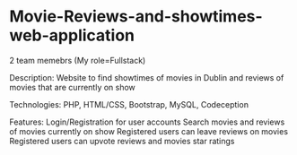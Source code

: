 # Movie-Reviews-and-showtimes-web-application
2 team memebrs (My role=Fullstack)

Description: Website to find showtimes of movies in Dublin and reviews of movies that are currently on show

Technologies: PHP, HTML/CSS, Bootstrap, MySQL, Codeception

Features: Login/Registration for user accounts Search movies and reviews of movies currently on show Registered users can leave reviews on movies Registered users can upvote reviews and movies star ratings
